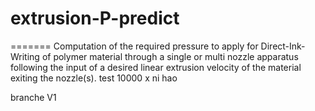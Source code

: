 # extrusion-P-predict
=======
Computation of the required pressure to apply for Direct-Ink-Writing of polymer material through a single or multi nozzle apparatus following the input of a desired linear extrusion velocity of the material exiting the nozzle(s).
test 10000 x ni hao

branche V1
